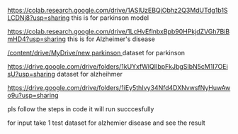 https://colab.research.google.com/drive/1ASIUzEBQjObhz2Q3MdUTdg1b1SLCDNj8?usp=sharing 
this is for parkinson model



https://colab.research.google.com/drive/1LcHvEflnbxBpb90HPkjdZVGh7BiBmHD4?usp=sharing
this is for Alzheimer's disease


[
/content/drive/MyDrive/new parkinson ](https://drive.google.com/drive/folders/1vOhZQwSPiv9j-VFb88lhB5y7qO3RIkNQ?usp=sharing)
dataset for parkinson



https://drive.google.com/drive/folders/1kUYxfWlQIIbpFkJbgSIbN5cM1I7OEisU?usp=sharing
dataset for alzheihmer




https://drive.google.com/drive/folders/1iEy5thIvy34Nfd4DXNvwsfNyHuwAwo9u?usp=sharing




pls follow the steps in code it will run succcesfully



for input take 1 test dataset for alzhemier disease and see the result
